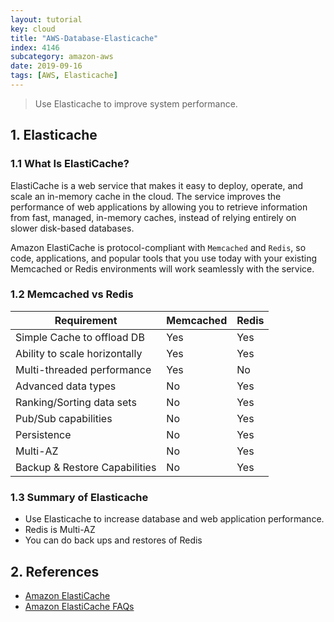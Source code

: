 ```yaml
---
layout: tutorial
key: cloud
title: "AWS-Database-Elasticache"
index: 4146
subcategory: amazon-aws
date: 2019-09-16
tags: [AWS, Elasticache]
---
```


> Use Elasticache to improve system performance.

## 1. Elasticache
### 1.1 What Is ElastiCache?
ElastiCache is a web service that makes it easy to deploy, operate, and scale an in-memory cache in the cloud. The service improves the performance of web applications by allowing you to retrieve information from fast, managed, in-memory caches, instead of relying entirely on slower disk-based databases.

Amazon ElastiCache is protocol-compliant with `Memcached` and `Redis`, so code, applications, and popular tools that you use today with your existing Memcached or Redis environments will work seamlessly with the service.

### 1.2 Memcached vs Redis

Requirement                    | Memcached | Redis
-------------------------------|-----------|--------------
Simple Cache to offload DB     | Yes       | Yes
Ability to scale horizontally  | Yes       | Yes
Multi-threaded performance     | Yes       | No
Advanced data types            | No        | Yes
Ranking/Sorting data sets      | No        | Yes
Pub/Sub capabilities           | No        | Yes
Persistence                    | No        | Yes
Multi-AZ                       | No        | Yes
Backup & Restore Capabilities  | No        | Yes

### 1.3 Summary of Elasticache
* Use Elasticache to increase database and web application performance.
* Redis is Multi-AZ
* You can do back ups and restores of Redis

## 2. References
* [Amazon ElastiCache](https://aws.amazon.com/elasticache/)
* [Amazon ElastiCache FAQs](https://aws.amazon.com/elasticache/faqs/)
